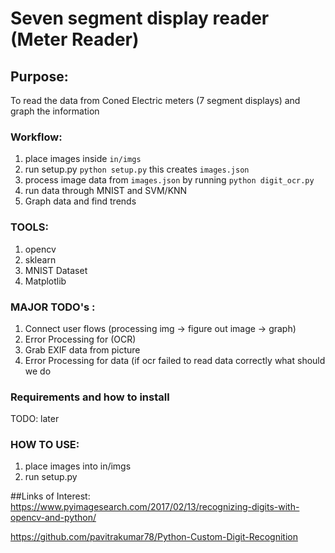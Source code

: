 # Seven segment display reader (Meter Reader)

## Purpose:

To read the data from Coned Electric meters (7 segment displays) and graph the information

### Workflow:

1. place images inside `in/imgs`
2. run setup.py `python setup.py` this creates `images.json`
3. process image data from `images.json` by running `python digit_ocr.py`
3. run data through MNIST and SVM/KNN
4. Graph data and find trends


### TOOLS:
1. opencv
2. sklearn
3. MNIST Dataset
4. Matplotlib 

### MAJOR TODO's :

1. Connect user flows (processing img -> figure out image -> graph)
2. Error Processing for (OCR)
2. Grab EXIF data from picture
3. Error Processing for data (if ocr failed to read data correctly what should we do


### Requirements and how to install

TODO: later

### HOW TO USE:

1. place images into in/imgs
2. run setup.py



##Links of Interest:
https://www.pyimagesearch.com/2017/02/13/recognizing-digits-with-opencv-and-python/

https://github.com/pavitrakumar78/Python-Custom-Digit-Recognition